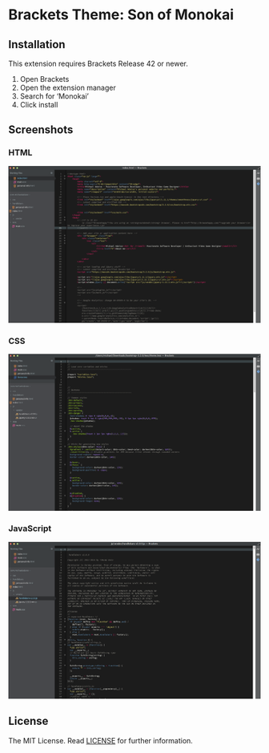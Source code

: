 Brackets Theme: Son of Monokai
===


Installation
---

This extension requires Brackets Release 42 or newer.

1. Open Brackets
2. Open the extension manager
3. Search for ‘Monokai’
4. Click install

Screenshots
---

### HTML
![HTML](screenshots/html.png)

### CSS
![HTML](screenshots/css.png)

### JavaScript
![HTML](screenshots/js.png)

License
---

The MIT License. Read [LICENSE](LICENSE) for further information.